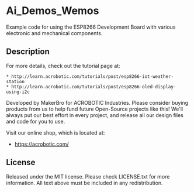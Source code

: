 # Ai_Demos_Wemos

Example code for using the ESP8266 Development Board with various electronic and
mechanical components.

## Description

For more details, check out the tutorial page at:

    * http://learn.acrobotic.com/tutorials/post/esp8266-iot-weather-station
    * http://learn.acrobotic.com/tutorials/post/esp8266-oled-display-using-i2c

Developed by MakerBro for ACROBOTIC Industries.  Please consider buying 
products from us to help fund future Open-Source projects like this! We'll
always put our best effort in every project, and release all our design 
files and code for you to use. 

Visit our online shop, which is located at:

   * https://acrobotic.com/

## License

Released under the MIT license. Please check LICENSE.txt for more information. 
All text above must be included in any redistribution.
